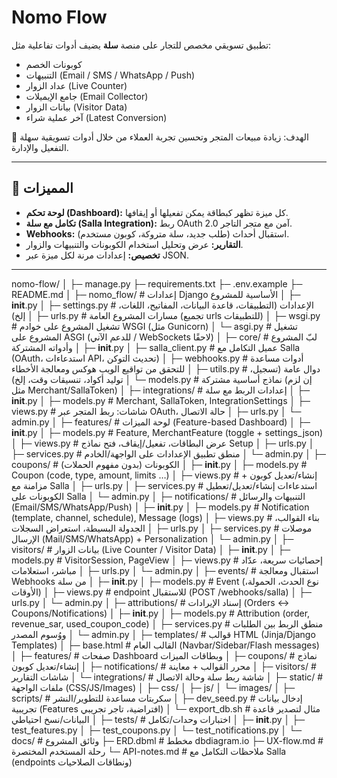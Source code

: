 # Nomo Flow

تطبيق تسويقي مخصص للتجار على منصة **سلة** يضيف أدوات تفاعلية مثل:  
- كوبونات الخصم  
- التنبيهات (Email / SMS / WhatsApp / Push)  
- عداد الزوار (Live Counter)  
- جامع الإيميلات (Email Collector)  
- بيانات الزوار (Visitor Data)  
- آخر عملية شراء (Latest Conversion)  

🎯 الهدف: زيادة مبيعات المتجر وتحسين تجربة العملاء من خلال أدوات تسويقية سهلة التفعيل والإدارة.

---

## 🚀 المميزات
- **لوحة تحكم (Dashboard):** كل ميزة تظهر كبطاقة يمكن تفعيلها أو إيقافها.  
- **تكامل مع سلة (Salla Integration):** ربط OAuth 2.0 آمن مع متجر التاجر.  
- **Webhooks:** استقبال أحداث (طلب جديد، سلة متروكة، كوبون مستخدم).  
- **التقارير:** عرض وتحليل استخدام الكوبونات والتنبيهات والزوار.  
- **تخصيص:** إعدادات مرنة لكل ميزة عبر JSON.  

---

nomo-flow/
│
├─ manage.py
├─ requirements.txt
├─ .env.example
├─ README.md
│
├─ nomo_flow/                 # إعدادات Django الأساسية للمشروع
│   ├─ __init__.py
│   ├─ settings.py            # الإعدادات (التطبيقات، قاعدة البيانات، المفاتيح، اللغات، إلخ)
│   ├─ urls.py                # مسارات المشروع العامة (تجميع urls للتطبيقات)
│   ├─ wsgi.py                # تشغيل المشروع على خوادم WSGI (مثل Gunicorn)
│   └─ asgi.py                # تشغيل المشروع على ASGI (للدعم الآني / WebSockets لاحقًا)
│
├─ core/                      # لبّ المشروع وأدواته المشتركة
│   ├─ __init__.py
│   ├─ salla_client.py        # عميل التكامل مع Salla (OAuth، استدعاءات API، تحديث التوكن)
│   ├─ webhooks.py            # أدوات مساعدة للتحقق من تواقيع الويب هوكس ومعالجة الأخطاء
│   ├─ utils.py               # دوال عامة (تسجيل، توليد أكواد، تنسيقات وقت، إلخ)
│   └─ models.py              # نماذج أساسية مشتركة (إن لزم مثل Merchant/SallaToken)
│
├─ integrations/              # إعدادات الربط مع سلة
│   ├─ __init__.py
│   ├─ models.py              # Merchant, SallaToken, IntegrationSettings
│   ├─ views.py               # شاشات: ربط المتجر عبر OAuth، حالة الاتصال
│   ├─ urls.py
│   └─ admin.py
│
├─ features/                  # لوحة الميزات (Feature-based Dashboard)
│   ├─ __init__.py
│   ├─ models.py              # Feature, MerchantFeature (toggle + settings_json)
│   ├─ views.py               # عرض البطاقات، تفعيل/إيقاف، فتح نماذج Setup
│   ├─ urls.py
│   ├─ services.py            # منطق تطبيق الإعدادات على الواجهة/الخادم
│   └─ admin.py
│
├─ coupons/                   # الكوبونات (بدون مفهوم الحملات)
│   ├─ __init__.py
│   ├─ models.py              # Coupon (code, type, amount, limits …)
│   ├─ views.py               # إنشاء/تعديل كوبون + مزامنة مع Salla
│   ├─ urls.py
│   ├─ services.py            # استدعاءات إنشاء/تعديل/تعطيل الكوبونات على Salla
│   └─ admin.py
│
├─ notifications/             # التنبيهات والرسائل (Email/SMS/WhatsApp/Push)
│   ├─ __init__.py
│   ├─ models.py              # Notification (template, channel, schedule), Message (logs)
│   ├─ views.py               # بناء القوالب، الجدولة البسيطة، استعراض السجلات
│   ├─ urls.py
│   ├─ services.py            # موصلات الإرسال (Mail/SMS/WhatsApp) + Personalization
│   └─ admin.py
│
├─ visitors/                  # بيانات الزوار (Live Counter / Visitor Data)
│   ├─ __init__.py
│   ├─ models.py              # VisitorSession, PageView
│   ├─ views.py               # إحصائيات سريعة، عدّاد مباشر، استعلامات
│   ├─ urls.py
│   └─ admin.py
│
├─ events/                    # استقبال ومعالجة Webhooks من سلة
│   ├─ __init__.py
│   ├─ models.py              # Event (نوع الحدث، الحمولة، الأوقات)
│   ├─ views.py               # endpoint للاستقبال (POST /webhooks/salla)
│   ├─ urls.py
│   └─ admin.py
│
├─ attributions/              # إسناد الإيرادات (Orders ↔ Coupons/Notifications)
│   ├─ __init__.py
│   ├─ models.py              # Attribution (order, revenue_sar, used_coupon_code)
│   ├─ services.py            # منطق الربط بين الطلبات ووُسوم المصدر
│   └─ admin.py
│
├─ templates/                 # قوالب HTML (Jinja/Django Templates)
│   ├─ base.html              # القالب العام (Navbar/Sidebar/Flash messages)
│   ├─ features/              # صفحات Dashboard وبطاقات الميزات
│   ├─ coupons/               # نماذج إنشاء/تعديل كوبون
│   ├─ notifications/         # محرر القوالب + معاينة
│   ├─ visitors/              # شاشات التقارير
│   └─ integrations/          # شاشة ربط سلة وحالة الاتصال
│
├─ static/                    # ملفات الواجهة (CSS/JS/Images)
│   ├─ css/
│   ├─ js/
│   └─ images/
│
├─ scripts/                   # سكربتات مساعدة للتطوير/النشر
│   ├─ dev_seed.py            # إدخال بيانات تجريبية (Features افتراضية، تاجر تجريبي)
│   └─ export_db.sh           # مثال لتصدير قاعدة البيانات/نسخ احتياطي
│
├─ tests/                     # اختبارات وحدات/تكامل
│   ├─ __init__.py
│   ├─ test_features.py
│   ├─ test_coupons.py
│   └─ test_notifications.py
│
└─ docs/                      # وثائق المشروع
    ├─ ERD.dbml              # مخطط dbdiagram.io
    ├─ UX-flow.md            # رحلة المستخدم المختصرة
    └─ API-notes.md          # ملاحظات التكامل مع Salla (endpoints ونطاقات الصلاحيات)
